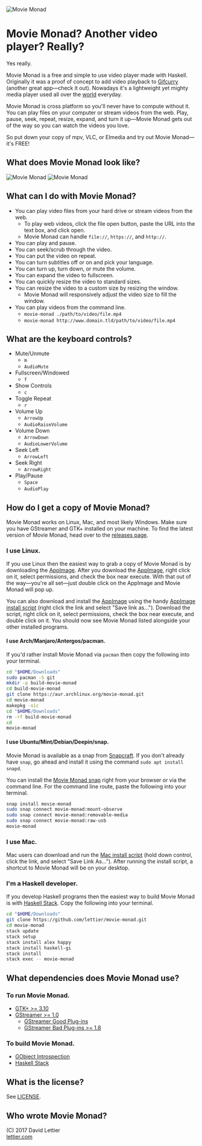 ![Movie Monad](https://i.imgur.com/gdsyIMv.png)

# Movie Monad? Another video player? Really?

Yes really.  

Movie Monad is a free and simple to use video player made with Haskell.
Originally it was a proof of concept to add video playback to
[Gifcurry](https://lettier.github.io/gifcurry/) (another great app—check it out).
Nowadays it's a lightweight yet mighty media player used all over the
[world](https://snapcraft.io/movie-monad#js-snap-map)
everyday.

Movie Monad is cross platform so you'll never have to compute without it.
You can play files on your computer or stream videos from the web.
Play, pause, seek, repeat, resize, expand, and turn it up—Movie Monad gets out of
the way so you can watch the videos you love.

So put down your copy of mpv, VLC, or Elmedia and try out Movie Monad—it's FREE!

## What does Movie Monad look like?

![Movie Monad](https://i.imgur.com/0zjy4xz.gif)
![Movie Monad](https://i.imgur.com/0SvqTpp.gif)

## What can I do with Movie Monad?

* You can play video files from your hard drive or stream videos from the web.
    * To play web videos, click the file open button, paste the URL into the text box, and click open.
    * Movie Monad can handle `file://`, `https://`, and `http://`.
* You can play and pause.
* You can seek/scrub through the video.
* You can put the video on repeat.
* You can turn subtitles off or on and pick your language.
* You can turn up, turn down, or mute the volume.
* You can expand the video to fullscreen.
* You can quickly resize the video to standard sizes.
* You can resize the video to a custom size by resizing the window.
    * Movie Monad will responsively adjust the video size to fill the window.
* You can play videos from the command line.
    * `movie-monad ./path/to/video/file.mp4`
    * `movie-monad http://www.domain.tld/path/to/video/file.mp4`

## What are the keyboard controls?

* Mute/Unmute
    * `m`
    * `AudioMute`
* Fullscreen/Windowed
    * `f`
* Show Controls
    * `c`
* Toggle Repeat
    * `r`
* Volume Up
    * `ArrowUp`
    * `AudioRaiseVolume`
* Volume Down
    * `ArrowDown`
    * `AudioLowerVolume`
* Seek Left
    * `ArrowLeft`
* Seek Right
    * `ArrowRight`
* Play/Pause
    * `Space`
    * `AudioPlay`

## How do I get a copy of Movie Monad?

Movie Monad works on Linux, Mac, and most likely Windows.
Make sure you have GStreamer and GTK+ installed on your machine.
To find the latest version of Movie Monad, head over to the
[releases page](https://github.com/lettier/movie-monad/releases).

### I use Linux.

If you use Linux then the easiest way to grab a copy of Movie Monad is by downloading the
[AppImage](https://github.com/lettier/movie-monad/releases/download/0.0.5.0/movie-monad-0.0.5.0-x86_64.AppImage).
After you download the
[AppImage](https://github.com/lettier/movie-monad/releases/download/0.0.5.0/movie-monad-0.0.5.0-x86_64.AppImage),
right click on it, select permissions, and check the box near execute.
With that out of the way—you're all set—just double click on the AppImage
and Movie Monad will pop up.

You can also download and install the
[AppImage](https://github.com/lettier/movie-monad/releases/download/0.0.5.0/movie-monad-0.0.5.0-x86_64.AppImage)
using the handy
[AppImage install script](https://raw.githubusercontent.com/lettier/movie-monad/master/packaging/linux/app-image/movie-monad-install-app-image-script.sh)
(right click the link and select "Save link as...").
Download the script, right click on it, select permissions, check the box near execute, and double click on it.
You should now see Movie Monad listed alongside your other installed programs.

#### I use Arch/Manjaro/Antergos/pacman.

If you'd rather install Movie Monad via `pacman` then copy the following into your terminal.

```bash
cd "$HOME/Downloads"
sudo pacman -S git
mkdir -p build-movie-monad
cd build-movie-monad
git clone https://aur.archlinux.org/movie-monad.git
cd movie-monad
makepkg -sic
cd "$HOME/Downloads"
rm -rf build-movie-monad
cd
movie-monad
```

#### I use Ubuntu/Mint/Debian/Deepin/snap.

Movie Monad is available as a snap from [Snapcraft](https://snapcraft.io/).
If you don't already have `snap`, go ahead and install it using the command `sudo apt install snapd`.

You can install the
[Movie Monad snap](https://snapcraft.io/movie-monad)
right from your browser or via the command line.
For the command line route, paste the following into your terminal.

```bash
snap install movie-monad
sudo snap connect movie-monad:mount-observe
sudo snap connect movie-monad:removable-media
sudo snap connect movie-monad:raw-usb
movie-monad
```

### I use Mac.

Mac users can download and run the
[Mac install script](https://raw.githubusercontent.com/lettier/movie-monad/master/packaging/mac/movie-monad-mac-install-script.command)
(hold down control, click the link, and select "Save Link As...").
After running the install script, a shortcut to Movie Monad will be on your desktop.

### I'm a Haskell developer.

If you develop Haskell programs then the easiest way to build Movie Monad is with
[Haskell Stack](https://docs.haskellstack.org/en/stable/README/).
Copy the following into your terminal.

```bash
cd "$HOME/Downloads"
git clone https://github.com/lettier/movie-monad.git
cd movie-monad
stack update
stack setup
stack install alex happy
stack install haskell-gi
stack install
stack exec -- movie-monad
```

## What dependencies does Movie Monad use?

### To run Movie Monad.

* [GTK+ >= 3.10](https://www.gtk.org/download/index.php)
* [GStreamer >= 1.0](https://gstreamer.freedesktop.org/download/)
    * [GStreamer Good Plug-ins](https://gstreamer.freedesktop.org/modules/gst-plugins-good.html)
    * [GStreamer Bad Plug-ins >= 1.8](https://gstreamer.freedesktop.org/modules/gst-plugins-bad.html)

### To build Movie Monad.

* [GObject Introspection](https://wiki.gnome.org/action/show/Projects/GObjectIntrospection)
* [Haskell Stack](https://docs.haskellstack.org/en/stable/README/)

## What is the license?

See [LICENSE](LICENSE).

## Who wrote Movie Monad?

(C) 2017 David Lettier  
[lettier.com](http://www.lettier.com/)
